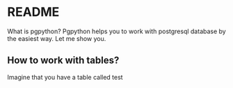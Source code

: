 # README

What is pgpython? Pgpython helps you to work with postgresql database by the easiest way. Let me show you.

## How to work with tables?

Imagine that you have a table called test
